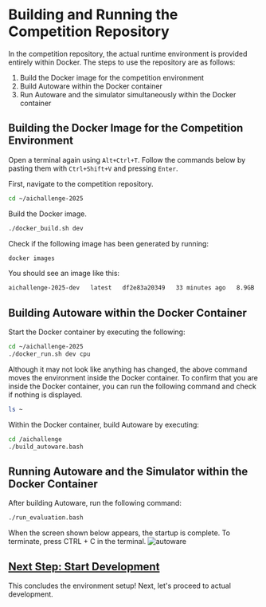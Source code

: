 # Building and Running the Competition Repository

In the competition repository, the actual runtime environment is provided entirely within Docker. The steps to use the repository are as follows:

1. Build the Docker image for the competition environment
2. Build Autoware within the Docker container
3. Run Autoware and the simulator simultaneously within the Docker container

## Building the Docker Image for the Competition Environment

Open a terminal again using `Alt+Ctrl+T`. Follow the commands below by pasting them with `Ctrl+Shift+V` and pressing `Enter`.

First, navigate to the competition repository.

```bash
cd ~/aichallenge-2025
```

Build the Docker image.

```bash
./docker_build.sh dev
```

Check if the following image has been generated by running:

```bash
docker images
```

You should see an image like this:

```txt
aichallenge-2025-dev   latest   df2e83a20349   33 minutes ago   8.9GB
```

## Building Autoware within the Docker Container

Start the Docker container by executing the following:

```bash
cd ~/aichallenge-2025
./docker_run.sh dev cpu
```

Although it may not look like anything has changed, the above command moves the environment inside the Docker container. To confirm that you are inside the Docker container, you can run the following command and check if nothing is displayed.

```bash
ls ~
```

Within the Docker container, build Autoware by executing:

```bash
cd /aichallenge
./build_autoware.bash
```

## Running Autoware and the Simulator within the Docker Container

After building Autoware, run the following command:

```bash
./run_evaluation.bash
```

When the screen shown below appears, the startup is complete. To terminate, press CTRL + C in the terminal.
![autoware](./images/autoware.png)

## [Next Step: Start Development](../development/workspace-usage.en.md)

This concludes the environment setup! Next, let's proceed to actual development.
